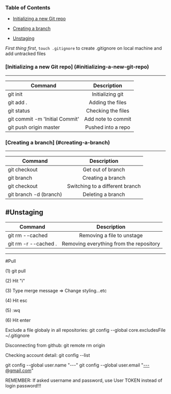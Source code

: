 
### Table of Contents

* [Initializing a new Git repo](#initializing-a-new-git-repo)

* [Creating a branch](#creating-a-branch)

* [Unstaging](#unstaging)

*First thing first*,  `touch .gitignore` to create .gitignore on local machine and add untracked files

### [Initializing a new Git repo] (#initializing-a-new-git-repo)
---

| Command       | Description           | 
| ------------- |:-------------:| 
| git init            | Initializing git | 
| git add .           | Adding the files    |  
| git status          | Checking the files     | 
| git commit -m 'Initial Commit' | Add note to commit     | 
| git push origin master   | Pushed into a repo     | 

### [Creating a branch] (#creating-a-branch)
---

| Command       | Description           | 
| ------------- |:-------------:| 
| git checkout <branchName> | Get out of  branch |
| git branch <branchName>    | Creating a branch    | 
| git checkout <branchName> | Switching to a different branch  |
| git branch -d (branch) | Deleting a branch |

#Unstaging 
---

| Command       | Description           | 
| ------------- |:-------------:| 
| git rm --cached <file>    | Removing a file to unstage    | 
| git rm -r --cached .  | Removing everything from the repository     | 



-----

#Pull

(1) git pull

(2) Hit "i"

(3) Type merge message => Change styling...etc

(4) Hit esc

(5) :wq

(6) Hit enter

Exclude a file globaly in all repositories:
git config --global core.excludesFile ~/.gitignore

Disconnecting from github:
git remote rm origin

Checking account detail:
git config --list

git config --global user.name "---"
git config --global user.email "---@gmail.com"

REMEMBER: If asked username and password, use User TOKEN instead of login password!!! 



